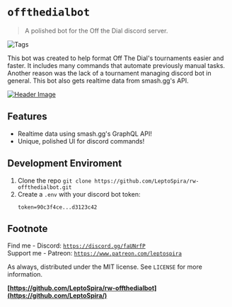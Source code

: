 # `offthedialbot`
> A polished bot for the Off the Dial discord server.

![Tags][tag-image]

This bot was created to help format Off The Dial's tournaments easier and faster. It includes many commands that automate previously manual tasks. Another reason was the lack of a tournament managing discord bot in general. This bot also gets realtime data from smash.gg's API.

[![Header Image](offthedialbanner.png)](https://discord.gg/xWkx8SZ)

## Features
- Realtime data using smash.gg's GraphQL API!
- Unique, polished UI for discord commands!

<!--
## Usage
![Example Output][example-output] <!-- Picture of someone using the help command -->

## Development Enviroment
1. Clone the repo `git clone https://github.com/LeptoSpira/rw-offthedialbot.git`
2. Create a `.env` with your discord bot token:
   ```
   token=90c3f4ce...d3123c42
   ```

## Footnote
Find me - Discord: [`https://discord.gg/faUNrfP`](https://discord.gg/faUNrfP)  
Support me - Patreon: [`https://www.patreon.com/leptospira`](https://www.patreon.com/leptospira)  

As always, distributed under the MIT license. See `LICENSE` for more information.

**[https://github.com/LeptoSpira/rw-offthedialbot](https://github.com/LeptoSpira/)**

<!-- Markdown link & img dfn's -->
[tag-image]: https://img.shields.io/github/license/LeptoSpira/rw-offthedialbot.svg
[example-output]: https://github.com/LeptoSpira/rw-offthedialbot/example-output.png
